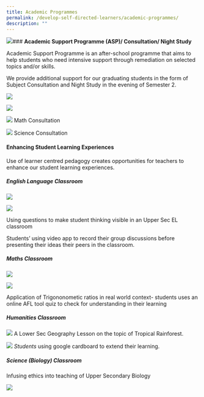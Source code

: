 ```yaml
---
title: Academic Programmes
permalink: /develop-self-directed-learners/academic-programmes/
description: ""
---
```

![](/images/HUM2.jpg)### **Academic Support Programme (ASP)/ Consultation/ Night Study**

Academic Support Programme is an after-school programme that aims to help students who need intensive support through remediation on selected topics and/or skills.

We provide additional support for our graduating students in the form of Subject Consultation and Night Study in the evening of Semester 2.

![](/images/ASP1.png)

![](/images/ASP2.png)

![](/images/Math-Consultation.png)
Math Consultation

![](/images/Science-Consultation.png)
Science Consultation

#### **Enhancing Student Learning Experiences**

Use of learner centred pedagogy creates opportunities for teachers to enhance our student learning experiences.

##### **English Language Classroom**

![](/images/EL1.jpg)

![](/images/EL2.jpg)

Using questions to make student thinking visible in an Upper Sec EL classroom

Students’ using video app to record their group discussions before presenting their ideas their peers in the classroom.

##### **Maths Classroom**

![](/images/Maths1.jpg)

![](/images/Maths2.jpg)

Application of Trigononometic ratios in real world context- students uses an online AFL tool quiz to check for understanding in their learning

##### **Humanities Classroom**

![](/images/HUM2.jpg)
A Lower Sec Geography Lesson on the topic of Tropical Rainforest.

![](/images/HUM1.jpg)
_Students_ using google cardboard to extend their learning.

##### **Science (Biology) Classroom**

Infusing ethics into teaching of Upper Secondary Biology

![](/images/Bio1.jpg)